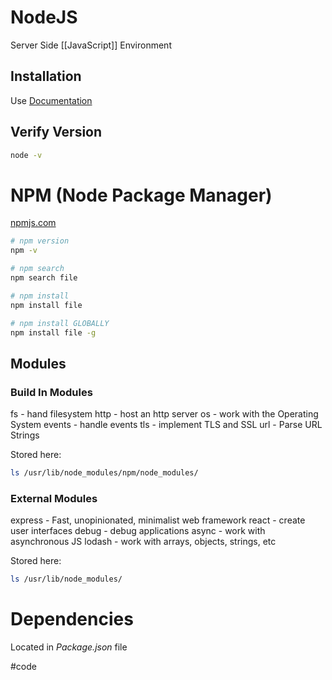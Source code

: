 # NodeJS
Server Side [[JavaScript]] Environment

## Installation
Use [Documentation](https://nodejs.org/en/download/package-manager)

## Verify Version
```bash
node -v
```


# NPM (Node Package Manager)
[npmjs.com](npmjs.com)


```bash
# npm version
npm -v 

# npm search 
npm search file 

# npm install
npm install file 

# npm install GLOBALLY
npm install file -g 
```


## Modules
### Build In Modules
fs - hand filesystem
http - host an http server
os - work with the Operating System
events - handle events
tls - implement TLS and SSL
url - Parse URL Strings 

Stored here: 
```bash
ls /usr/lib/node_modules/npm/node_modules/
```

### External Modules
express - Fast, unopinionated, minimalist web framework
react - create user interfaces
debug - debug applications
async - work with asynchronous JS
lodash - work with arrays, objects, strings, etc 

Stored here: 
```bash
ls /usr/lib/node_modules/
```


# Dependencies
Located in *Package.json* file 


#code 